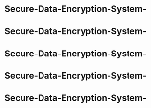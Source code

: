 # Secure-Data-Encryption-System-
# Secure-Data-Encryption-System-
# Secure-Data-Encryption-System-
# Secure-Data-Encryption-System-
# Secure-Data-Encryption-System-
